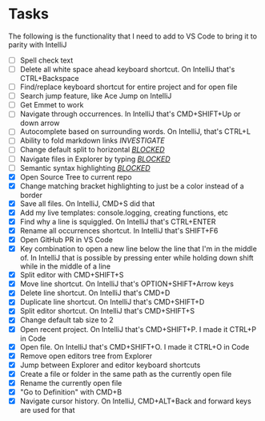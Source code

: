 # Tasks

The following is the functionality that I need to add to VS Code to bring it to parity with IntelliJ

- [ ] Spell check text
- [ ] Delete all white space ahead keyboard shortcut. On IntelliJ that's CTRL+Backspace
- [ ] Find/replace keyboard shortcut for entire project and for open file
- [ ] Search jump feature, like Ace Jump on IntelliJ
- [ ] Get Emmet to work
- [ ] Navigate through occurrences. In IntelliJ that's CMD+SHIFT+Up or down arrow
- [ ] Autocomplete based on surrounding words. On IntelliJ, that's CTRL+L
- [ ] Ability to fold markdown links *INVESTIGATE*
- [ ] Change default split to horizontal [*BLOCKED*](https://github.com/Microsoft/vscode/issues/33102)
- [ ] Navigate files in Explorer by typing [*BLOCKED*](https://github.com/Microsoft/vscode/issues/33109)
- [ ] Semantic syntax highlighting [*BLOCKED*](https://github.com/Microsoft/vscode/issues/585)
- [X] Open Source Tree to current repo
- [X] Change matching bracket highlighting to just be a color instead of a border
- [X] Save all files. On IntelliJ, CMD+S did that
- [X] Add my live templates: console.logging, creating functions, etc
- [X] Find why a line is squiggled. On IntelliJ that's CTRL+ENTER
- [X] Rename all occurrences shortcut. In IntelliJ that's SHIFT+F6
- [X] Open GitHub PR in VS Code
- [X] Key combination to open a new line below the line that I'm in the middle of. In IntelliJ that is possible by pressing enter while holding down shift while in the middle of a line
- [X] Split editor with CMD+SHIFT+S
- [X] Move line shortcut. On IntelliJ that's OPTION+SHIFT+Arrow keys
- [X] Delete line shortcut. On IntelliJ that's CMD+D
- [X] Duplicate line shortcut. On IntelliJ that's CMD+SHIFT+D
- [X] Split editor shortcut. On IntelliJ that's CMD+SHIFT+S
- [X] Change default tab size to 2
- [X] Open recent project. On IntelliJ that's CMD+SHIFT+P. I made it CTRL+P in Code
- [X] Open file. On IntelliJ that's CMD+SHIFT+O. I made it CTRL+O in Code
- [X] Remove open editors tree from Explorer
- [X] Jump between Explorer and editor keyboard shortcuts
- [X] Create a file or folder in the same path as the currently open file
- [X] Rename the currently open file
- [X] "Go to Definition" with CMD+B
- [X] Navigate cursor history. On IntelliJ, CMD+ALT+Back and forward keys are used for that